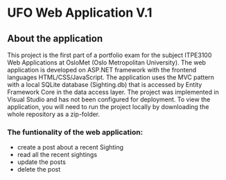 # UFO Web Application V.1

## About the application
This project is the first part of a portfolio exam for the subject ITPE3100 Web Applications at OsloMet (Oslo Metropolitan University). 
The web application is developed on ASP.NET framework with the frontend languages HTML/CSS/JavaScript. 
The application uses the MVC pattern with a local SQLite database (Sighting.db) that is accessed by Entity Framework Core in the data access layer. 
The project was implemented in Visual Studio and has not been configured for deployment. 
To view the application, you will need to run the project locally by downloading the whole repository as a zip-folder. 

### The funtionality of the web application:
* create a post about a recent Sighting
* read all the recent sightings
* update the posts
* delete the post
